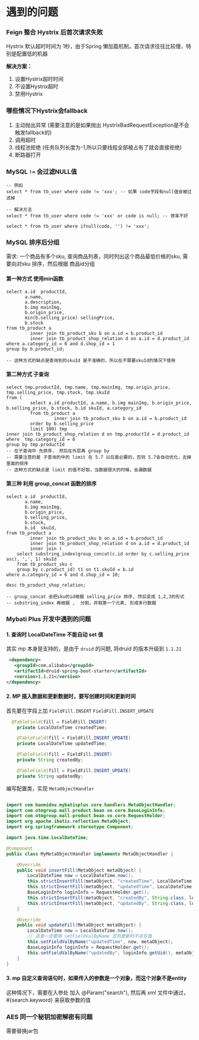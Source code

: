 # 遇到的问题

### Feign 整合 Hystrix 后首次请求失败

Hystrix 默认超时时间为 1秒，由于Spring 懒加载机制，首次请求往往比较慢，特别是配置低的机器

**解决方案：**

1. 设置Hystrix超时时间
2. 不设置Hystrix超时
3. 禁用Hystrix



### 哪些情况下Hystrix会fallback

1. 主动抛出异常  (需要注意的是如果抛出 HystrixBadRequestException是不会触发fallback的)
2. 调用超时
3. 线程池拒绝 (任务队列长度为-1,所以只要线程全部被占有了就会直接拒绝)
4. 断路器打开



### MySQL `!=` 会过滤NULL值

```mysql
-- 例如
select * from tb_user where code != 'xxx'; -- 如果 code字段有null值会被过滤掉

-- 解决方法
select * from tb_user where code != 'xxx' or code is null; -- 效率不好

select * from tb_user where ifnull(code, '') != 'xxx';
```



### MySQL 排序后分组

需求:  一个商品有多个sku, 查询商品列表，同时列出这个商品最低价格的sku, 需要向对sku 排序，然后根据 商品id分组

#### 第一种方式 使用min函数

```mysql
select a.id  productId,
       a.name,
       a.description,
       b.img mainImg,
       b.origin_price,
       min(b.selling_price) sellingPrice,
       b.stock
from tb_product a
         inner join tb_product_sku b on a.id = b.product_id
         inner join tb_product_shop_relation d on a.id = d.product_id
where a.category_id = 6 and d.shop_id = 1
group by b.product_id;

-- 这种方式的缺点是查询到的skuId 是不准确的，所以在不需要skuId的情况下使用

```

#### 第二种方式 子查询

```mysql
select tmp.productId, tmp.name, tmp.mainImg, tmp.origin_price, tmp.selling_price, tmp.stock, tmp.skuId
from (
         select a.id productId, a.name, b.img mainImg, b.origin_price, b.selling_price, b.stock, b.id skuId, a.category_id
         from tb_product a
                  inner join tb_product_sku b on a.id = b.product_id
         order by b.selling_price
         limit 100) tmp
inner join tb_product_shop_relation d on tmp.productId = d.product_id
where  tmp.category_id = 6
group by tmp.productId
-- 在子查询中 先排序， 然后在外层再 group by 
-- 需要注意的是 子查询的中的 limit 在 5.7 以后是必要的，否则 5.7会自动优化，去掉里面的排序
-- 这种方式的缺点是 limit 的值不好取，当数据很大的时候，会漏数据
```

#### 第三种 利用 group_concat 函数的排序

```mysql
select a.id  productId,
       a.name,
       b.img mainImg,
       b.origin_price,
       b.selling_price,
       b.stock,
       b.id  skuId,
from tb_product a
         inner join tb_product_sku b on a.id = b.product_id
         inner join tb_product_shop_relation d on a.id = d.product_id
         inner join (
    select substring_index(group_concat(c.id order by c.selling_price asc), ',', 1) skuId
    from tb_product_sku c
    group by c.product_id) t1 on t1.skuId = b.id
where a.category_id = 6 and d.shop_id = 10;

desc tb_product_shop_relation;

-- group_concat 会把sku的id根据 selling_price 排序, 然后变成 1,2,3的形式
-- substring_index 再根据 ,  分割，并取第一个元素, 形成多行数据
```





### Mybati Plus 开发中遇到的问题

#### 1. 查询时 LocalDateTime 不能自动 set 值

其实 mp 本身是支持的，是由于 `druid` 的问题, 将druid 的版本升级到 `1.1.21`

```xml
 <dependency>
   <groupId>com.alibaba</groupId>
   <artifactId>druid-spring-boot-starter</artifactId>
   <version>1.1.21</version>
</dependency>
```



#### 2. MP 插入数据和更新数据时，要写创建时间和更新时间

首先要在字段上加 `FieldFill.INSERT` `FieldFill.INSERT_UPDATE`

```java
  @TableField(fill = FieldFill.INSERT)
    private LocalDateTime createdTime;

    @TableField(fill = FieldFill.INSERT_UPDATE)
    private LocalDateTime updatedTime;

    @TableField(fill = FieldFill.INSERT)
    private String createdBy;

    @TableField(fill = FieldFill.INSERT_UPDATE)
    private String updatedBy;

```

编写配置类，实现 `MetaObjectHandler`

```java

import com.baomidou.mybatisplus.core.handlers.MetaObjectHandler;
import com.otmgroup.mall.product.bean.vo.core.BaseLoginInfo;
import com.otmgroup.mall.product.bean.vo.core.RequestHolder;
import org.apache.ibatis.reflection.MetaObject;
import org.springframework.stereotype.Component;

import java.time.LocalDateTime;

@Component
public class MyMetaObjectHandler implements MetaObjectHandler {

    @Override
    public void insertFill(MetaObject metaObject) {
        LocalDateTime now = LocalDateTime.now();
        this.strictInsertFill(metaObject, "createdTime", LocalDateTime.class, now);
        this.strictInsertFill(metaObject, "updatedTime", LocalDateTime.class, now);
        BaseLoginInfo loginInfo = RequestHolder.get();
        this.strictInsertFill(metaObject, "createdBy", String.class, loginInfo.getUid());
        this.strictInsertFill(metaObject, "updatedBy", String.class, loginInfo.getUid());
    }

    @Override
    public void updateFill(MetaObject metaObject) {
        LocalDateTime now = LocalDateTime.now();
        // 这里一定要用 setFieldValByName 否则更新时不会写值
        this.setFieldValByName("updatedTime", now, metaObject);
        BaseLoginInfo loginInfo = RequestHolder.get();
        this.setFieldValByName("updatedBy", loginInfo.getUid(), metaObject);
    }
}
```

#### 3. mp 自定义查询语句时，如果传入的参数是一个对象，而这个对象不是entity

这种情况下，需要在入参处 加入 @Param("search"), 然后再 xml 文件中通过， #{search.keyword} 来获取参数的值





### AES 同一个秘钥加密解密有问题

需要替换jar包